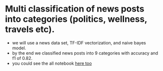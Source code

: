 # Multi classification of news posts into categories (politics, wellness, travels etc).
* we will use a news data set, TF-IDF vectorization, and naive bayes model.
* by the end we classified news posts into 9 categories with accuracy and f1 of 0.82.
* you could see the all notebook <a href="https://nbviewer.org/github/yosefco3/NLP_classification/blob/main/news-nlp.ipynb">here too</a>

